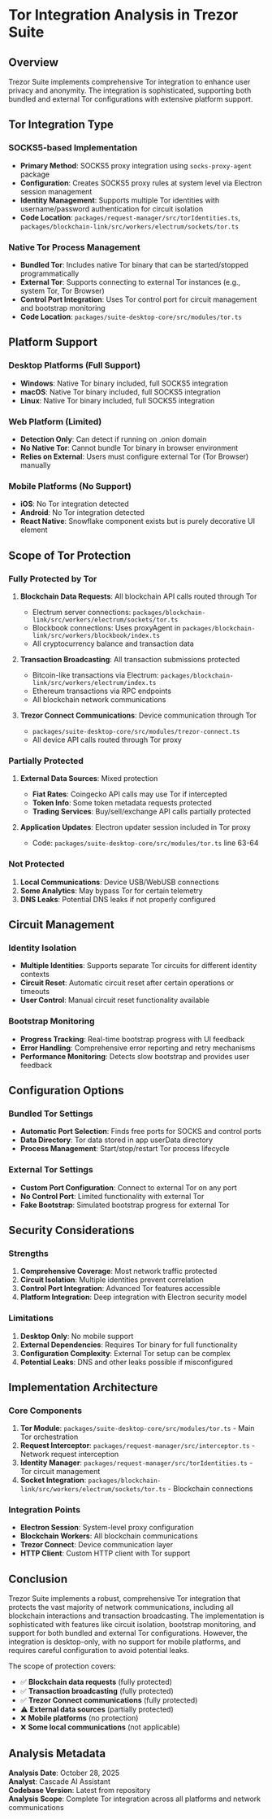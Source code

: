 # Tor Integration Analysis in Trezor Suite

## Overview
Trezor Suite implements comprehensive Tor integration to enhance user privacy and anonymity. The integration is sophisticated, supporting both bundled and external Tor configurations with extensive platform support.

## Tor Integration Type

### SOCKS5-based Implementation
- **Primary Method**: SOCKS5 proxy integration using `socks-proxy-agent` package
- **Configuration**: Creates SOCKS5 proxy rules at system level via Electron session management
- **Identity Management**: Supports multiple Tor identities with username/password authentication for circuit isolation
- **Code Location**: `packages/request-manager/src/torIdentities.ts`, `packages/blockchain-link/src/workers/electrum/sockets/tor.ts`

### Native Tor Process Management
- **Bundled Tor**: Includes native Tor binary that can be started/stopped programmatically
- **External Tor**: Supports connecting to external Tor instances (e.g., system Tor, Tor Browser)
- **Control Port Integration**: Uses Tor control port for circuit management and bootstrap monitoring
- **Code Location**: `packages/suite-desktop-core/src/modules/tor.ts`

## Platform Support

### Desktop Platforms (Full Support)
- **Windows**: Native Tor binary included, full SOCKS5 integration
- **macOS**: Native Tor binary included, full SOCKS5 integration  
- **Linux**: Native Tor binary included, full SOCKS5 integration

### Web Platform (Limited)
- **Detection Only**: Can detect if running on .onion domain
- **No Native Tor**: Cannot bundle Tor binary in browser environment
- **Relies on External**: Users must configure external Tor (Tor Browser) manually

### Mobile Platforms (No Support)
- **iOS**: No Tor integration detected
- **Android**: No Tor integration detected
- **React Native**: Snowflake component exists but is purely decorative UI element

## Scope of Tor Protection

### Fully Protected by Tor
1. **Blockchain Data Requests**: All blockchain API calls routed through Tor
   - Electrum server connections: `packages/blockchain-link/src/workers/electrum/sockets/tor.ts`
   - Blockbook connections: Uses proxyAgent in `packages/blockchain-link/src/workers/blockbook/index.ts`
   - All cryptocurrency balance and transaction data

2. **Transaction Broadcasting**: All transaction submissions protected
   - Bitcoin-like transactions via Electrum: `packages/blockchain-link/src/workers/electrum/index.ts`
   - Ethereum transactions via RPC endpoints
   - All blockchain network communications

3. **Trezor Connect Communications**: Device communication through Tor
   - `packages/suite-desktop-core/src/modules/trezor-connect.ts`
   - All device API calls routed through Tor proxy

### Partially Protected
1. **External Data Sources**: Mixed protection
   - **Fiat Rates**: Coingecko API calls may use Tor if intercepted
   - **Token Info**: Some token metadata requests protected
   - **Trading Services**: Buy/sell/exchange API calls partially protected

2. **Application Updates**: Electron updater session included in Tor proxy
   - Code: `packages/suite-desktop-core/src/modules/tor.ts` line 63-64

### Not Protected
1. **Local Communications**: Device USB/WebUSB connections
2. **Some Analytics**: May bypass Tor for certain telemetry
3. **DNS Leaks**: Potential DNS leaks if not properly configured

## Circuit Management

### Identity Isolation
- **Multiple Identities**: Supports separate Tor circuits for different identity contexts
- **Circuit Reset**: Automatic circuit reset after certain operations or timeouts
- **User Control**: Manual circuit reset functionality available

### Bootstrap Monitoring
- **Progress Tracking**: Real-time bootstrap progress with UI feedback
- **Error Handling**: Comprehensive error reporting and retry mechanisms
- **Performance Monitoring**: Detects slow bootstrap and provides user feedback

## Configuration Options

### Bundled Tor Settings
- **Automatic Port Selection**: Finds free ports for SOCKS and control ports
- **Data Directory**: Tor data stored in app userData directory
- **Process Management**: Start/stop/restart Tor process lifecycle

### External Tor Settings
- **Custom Port Configuration**: Connect to external Tor on any port
- **No Control Port**: Limited functionality with external Tor
- **Fake Bootstrap**: Simulated bootstrap progress for external Tor

## Security Considerations

### Strengths
1. **Comprehensive Coverage**: Most network traffic protected
2. **Circuit Isolation**: Multiple identities prevent correlation
3. **Control Port Integration**: Advanced Tor features accessible
4. **Platform Integration**: Deep integration with Electron security model

### Limitations
1. **Desktop Only**: No mobile support
2. **External Dependencies**: Requires Tor binary for full functionality
3. **Configuration Complexity**: External Tor setup can be complex
4. **Potential Leaks**: DNS and other leaks possible if misconfigured

## Implementation Architecture

### Core Components
1. **Tor Module**: `packages/suite-desktop-core/src/modules/tor.ts` - Main Tor orchestration
2. **Request Interceptor**: `packages/request-manager/src/interceptor.ts` - Network request interception
3. **Identity Manager**: `packages/request-manager/src/torIdentities.ts` - Tor circuit management
4. **Socket Integration**: `packages/blockchain-link/src/workers/electrum/sockets/tor.ts` - Blockchain connections

### Integration Points
- **Electron Session**: System-level proxy configuration
- **Blockchain Workers**: All blockchain communications
- **Trezor Connect**: Device communication layer
- **HTTP Client**: Custom HTTP client with Tor support

## Conclusion

Trezor Suite implements a robust, comprehensive Tor integration that protects the vast majority of network communications, including all blockchain interactions and transaction broadcasting. The implementation is sophisticated with features like circuit isolation, bootstrap monitoring, and support for both bundled and external Tor configurations. However, the integration is desktop-only, with no support for mobile platforms, and requires careful configuration to avoid potential leaks.

The scope of protection covers:
- ✅ **Blockchain data requests** (fully protected)
- ✅ **Transaction broadcasting** (fully protected)  
- ✅ **Trezor Connect communications** (fully protected)
- ⚠️ **External data sources** (partially protected)
- ❌ **Mobile platforms** (no protection)
- ❌ **Some local communications** (not applicable)

## Analysis Metadata

**Analysis Date**: October 28, 2025  
**Analyst**: Cascade AI Assistant  
**Codebase Version**: Latest from repository  
**Analysis Scope**: Complete Tor integration across all platforms and network communications